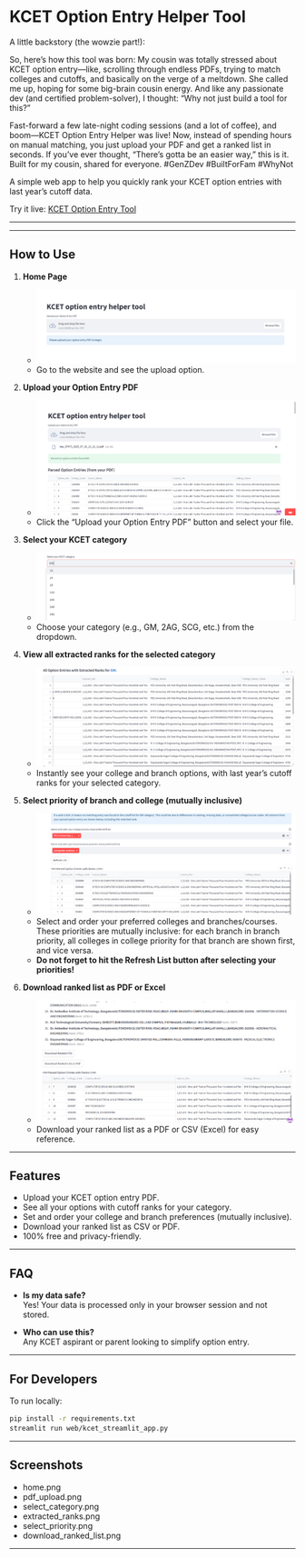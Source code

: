 
# KCET Option Entry Helper Tool
A little backstory (the wowzie part!):

So, here’s how this tool was born: My cousin was totally stressed about KCET option entry—like, scrolling through endless PDFs, trying to match colleges and cutoffs, and basically on the verge of a meltdown. She called me up, hoping for some big-brain cousin energy. And like any passionate dev (and certified problem-solver), I thought: “Why not just build a tool for this?”

Fast-forward a few late-night coding sessions (and a lot of coffee), and boom—KCET Option Entry Helper was live! Now, instead of spending hours on manual matching, you just upload your PDF and get a ranked list in seconds. If you’ve ever thought, “There’s gotta be an easier way,” this is it. Built for my cousin, shared for everyone. #GenZDev #BuiltForFam #WhyNot

A simple web app to help you quickly rank your KCET option entries with last year’s cutoff data.

Try it live: [KCET Option Entry Tool](https://kcetoptionentrytoolgit-m7iauvpyxlxttujjh47lp6.streamlit.app/)

---

---

## How to Use

1. **Home Page**
   - ![Home Page](screenshots/home.png)
   - Go to the website and see the upload option.

2. **Upload your Option Entry PDF**
   - ![PDF Upload](screenshots/pdf_upload.png)
   - Click the “Upload your Option Entry PDF” button and select your file.

3. **Select your KCET category**
   - ![Select Category](screenshots/select_category.png)
   - Choose your category (e.g., GM, 2AG, SCG, etc.) from the dropdown.

4. **View all extracted ranks for the selected category**
   - ![Extracted Ranks](screenshots/extracted_ranks.png)
   - Instantly see your college and branch options, with last year’s cutoff ranks for your selected category.

5. **Select priority of branch and college (mutually inclusive)**
   - ![Select Priority](screenshots/select_priority.png)
   - Select and order your preferred colleges and branches/courses. These priorities are mutually inclusive: for each branch in branch priority, all colleges in college priority for that branch are shown first, and vice versa.
   - **Do not forget to hit the Refresh List button after selecting your priorities!**

6. **Download ranked list as PDF or Excel**
   - ![Download Ranked List](screenshots/download_ranked_list.png)
   - Download your ranked list as a PDF or CSV (Excel) for easy reference.

---

## Features

- Upload your KCET option entry PDF.
- See all your options with cutoff ranks for your category.
- Set and order your college and branch preferences (mutually inclusive).
- Download your ranked list as CSV or PDF.
- 100% free and privacy-friendly.

---

## FAQ

- **Is my data safe?**  
  Yes! Your data is processed only in your browser session and not stored.

- **Who can use this?**  
  Any KCET aspirant or parent looking to simplify option entry.

---

## For Developers

To run locally:
```bash
pip install -r requirements.txt
streamlit run web/kcet_streamlit_app.py
```

---

## Screenshots

  - home.png
  - pdf_upload.png
  - select_category.png
  - extracted_ranks.png
  - select_priority.png
  - download_ranked_list.png

---
